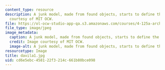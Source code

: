 ```yaml
---
content_type: resource
description: A junk model, made from found objects, starts to define the space. Image
  courtesy of MIT OCW.
file: https://ol-ocw-studio-app-qa.s3.amazonaws.com/courses/4-125a-architecture-studio-building-in-landscapes-fall-2005/cd6e5ebc458122f3214c661b80bce098_davila1.jpg
file_type: image/jpeg
image_metadata:
  caption: A junk model, made from found objects, starts to define the space.
  credit: Image courtesy of MIT OCW.
  image-alt: A junk model, made from found objects, starts to define the spac
resourcetype: Image
title: davila1.jpg
uid: cd6e5ebc-4581-22f3-214c-661b80bce098
---
```

